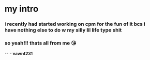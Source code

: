 # my intro

### i recently had started working on cpm for the fun of it bcs i have nothing else to do w my silly lil life type shit <br>
### so yeah!!! thats all from me 😘

--
**- vawnt231**
